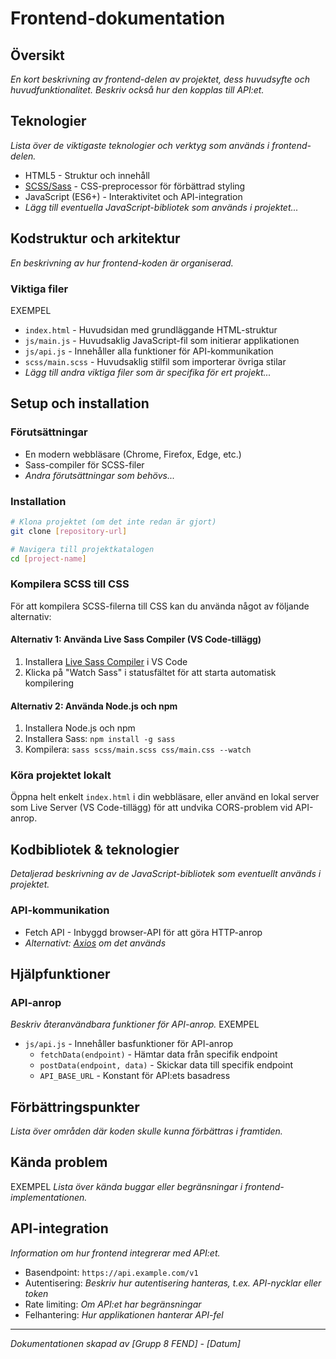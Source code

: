 # Frontend-dokumentation

## Översikt
*En kort beskrivning av frontend-delen av projektet, dess huvudsyfte och huvudfunktionalitet. Beskriv också hur den kopplas till API:et.*

## Teknologier
*Lista över de viktigaste teknologier och verktyg som används i frontend-delen.*

- HTML5 - Struktur och innehåll
- [SCSS/Sass](https://sass-lang.com/) - CSS-preprocessor för förbättrad styling
- JavaScript (ES6+) - Interaktivitet och API-integration
- *Lägg till eventuella JavaScript-bibliotek som används i projektet...*

## Kodstruktur och arkitektur
*En beskrivning av hur frontend-koden är organiserad.*


### Viktiga filer
EXEMPEL
- `index.html` - Huvudsidan med grundläggande HTML-struktur
- `js/main.js` - Huvudsaklig JavaScript-fil som initierar applikationen
- `js/api.js` - Innehåller alla funktioner för API-kommunikation
- `scss/main.scss` - Huvudsaklig stilfil som importerar övriga stilar
- *Lägg till andra viktiga filer som är specifika för ert projekt...*

## Setup och installation

### Förutsättningar
- En modern webbläsare (Chrome, Firefox, Edge, etc.)
- Sass-compiler för SCSS-filer
- *Andra förutsättningar som behövs...*

### Installation
```bash
# Klona projektet (om det inte redan är gjort)
git clone [repository-url]

# Navigera till projektkatalogen
cd [project-name]
```

### Kompilera SCSS till CSS
För att kompilera SCSS-filerna till CSS kan du använda något av följande alternativ:

#### Alternativ 1: Använda Live Sass Compiler (VS Code-tillägg)
1. Installera [Live Sass Compiler](https://marketplace.visualstudio.com/items?itemName=ritwickdey.live-sass) i VS Code
2. Klicka på "Watch Sass" i statusfältet för att starta automatisk kompilering

#### Alternativ 2: Använda Node.js och npm
1. Installera Node.js och npm
2. Installera Sass: `npm install -g sass`
3. Kompilera: `sass scss/main.scss css/main.css --watch`

### Köra projektet lokalt
Öppna helt enkelt `index.html` i din webbläsare, eller använd en lokal server som Live Server (VS Code-tillägg) för att undvika CORS-problem vid API-anrop.

## Kodbibliotek & teknologier
*Detaljerad beskrivning av de JavaScript-bibliotek som eventuellt används i projektet.*

### API-kommunikation
- Fetch API - Inbyggd browser-API för att göra HTTP-anrop
- *Alternativt: [Axios](https://axios-http.com/) om det används*

## Hjälpfunktioner

### API-anrop
*Beskriv återanvändbara funktioner för API-anrop.*
EXEMPEL
- `js/api.js` - Innehåller basfunktioner för API-anrop
  - `fetchData(endpoint)` - Hämtar data från specifik endpoint
  - `postData(endpoint, data)` - Skickar data till specifik endpoint
  - `API_BASE_URL` - Konstant för API:ets basadress


## Förbättringspunkter
*Lista över områden där koden skulle kunna förbättras i framtiden.*

## Kända problem
EXEMPEL
*Lista över kända buggar eller begränsningar i frontend-implementationen.*


## API-integration
*Information om hur frontend integrerar med API:et.*

- Basendpoint: `https://api.example.com/v1`
- Autentisering: *Beskriv hur autentisering hanteras, t.ex. API-nycklar eller token*
- Rate limiting: *Om API:et har begränsningar*
- Felhantering: *Hur applikationen hanterar API-fel*

---

*Dokumentationen skapad av [Grupp 8 FEND] - [Datum]*
